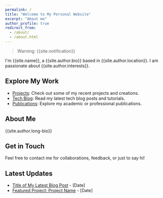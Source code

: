 ```yaml
---
permalink: /
title: "Welcome to My Personal Website"
excerpt: "About me"
author_profile: true
redirect_from: 
  - /about/
  - /about.html
---
```


> Warning: {{site.notification}}

I'm {{site.name}}, a {{site.author.bio}} based in {{site.author.location}}. I am passionate about {{site.author.interests}}.

## Explore My Work

- [Projects](/projects): Check out some of my recent projects and creations.
- [Tech Blog](/year-archive): Read my latest tech blog posts and tutorials.
- [Publications](/publications): Explore my academic or professional publications.

## About Me

{{site.author.long-bio}}


## Get in Touch

Feel free to contact me for collaborations, feedback, or just to say hi!

## Latest Updates

- [Title of My Latest Blog Post](#) - [Date]
- [Featured Project: Project Name](#) - [Date]
